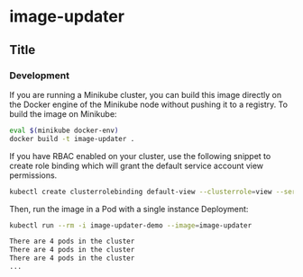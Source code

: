# image-updater

## Title

### Development

If you are running a Minikube cluster, you can build this image directly on the Docker engine of the Minikube node without pushing it to a registry. To build the image on Minikube:

```bash
eval $(minikube docker-env)
docker build -t image-updater .
```

If you have RBAC enabled on your cluster, use the following snippet to create role binding which will grant the default service account view permissions.

```bash
kubectl create clusterrolebinding default-view --clusterrole=view --serviceaccount=default:default
```

Then, run the image in a Pod with a single instance Deployment:

```bash
kubectl run --rm -i image-updater-demo --image=image-updater

There are 4 pods in the cluster
There are 4 pods in the cluster
There are 4 pods in the cluster
...
```
